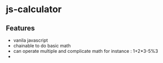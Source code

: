 # js-calculator

## Features
- vanila javascript
- chainable to do basic math
- can operate multiple and complicate math for instance : 1+2*3-5%3
- 
